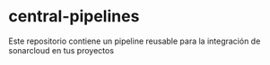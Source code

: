 # central-pipelines


Este repositorio contiene un pipeline reusable para la integración de sonarcloud en tus proyectos
